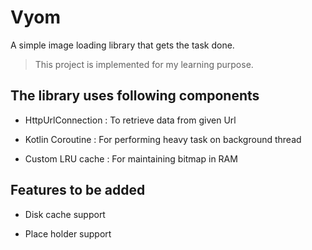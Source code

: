 # Vyom
A simple image loading library that gets the task done. 


> This project is implemented for my learning purpose. 


The library uses following components
----
- HttpUrlConnection : To retrieve data from given Url

- Kotlin Coroutine : For performing heavy task on background thread

- Custom LRU cache : For maintaining bitmap in RAM


Features to be added
----
- Disk cache support 

- Place holder support

